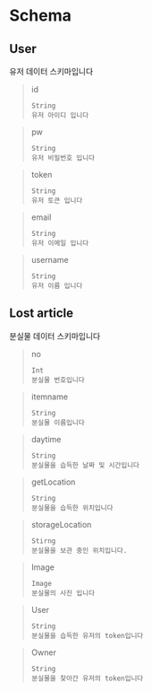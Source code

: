 # Schema
## User
유저 데이터 스키마입니다
> id
>```
>String
>유저 아이디 입니다
>```

>pw
>```
>String
>유저 비밀번호 입니다
>```

>token
>```
>String
>유저 토큰 입니다
>```

>email
>```
>String
>유저 이메일 입니다
>```

>username
>```
>String
>유저 이름 입니다
>```

## Lost article
분실물 데이터 스키마입니다

>no
>```
>Int
>분실물 번호입니다
>```
 
> itemname
> ```
> String
> 분실물 이름입니다
>```

>daytime
>```
>String
>분실물을 습득한 날짜 및 시간입니다
>```

>getLocation
>```
>String
>분실물을 습득한 위치입니다
>```

>storageLocation
>```
>Stirng
>분실물을 보관 중인 위치입니다.
>```

>Image
>```
>Image
>분실물의 사진 입니다
>```

>User
>```
>String
>분실물을 습득한 유저의 token입니다
>```

>Owner
>```
>String
>분실물을 찾아간 유저의 token입니다
>```